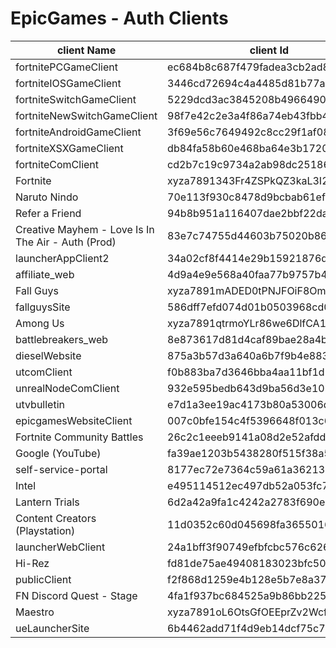 # EpicGames - Auth Clients

| client Name | client Id | client Secret |
| --- | --- | --- |
| fortnitePCGameClient | ec684b8c687f479fadea3cb2ad83f5c6 | e1f31c211f28413186262d37a13fc84d |
| fortniteIOSGameClient | 3446cd72694c4a4485d81b77adbb2141 | 9209d4a5e25a457fb9b07489d313b41a |
| fortniteSwitchGameClient | 5229dcd3ac3845208b496649092f251b | e3bd2d3e-bf8c-4857-9e7d-f3d947d220c7 |
| fortniteNewSwitchGameClient | 98f7e42c2e3a4f86a74eb43fbb41ed39  | 0a2449a2-001a-451e-afec-3e812901c4d7 |
| fortniteAndroidGameClient | 3f69e56c7649492c8cc29f1af08a8a12 | - |
| fortniteXSXGameClient | db84fa58b60e468ba64e3b17209b56e9 | - |
| fortniteComClient | cd2b7c19c9734a2ab98dc251868d7724 | - |
| Fortnite | xyza7891343Fr4ZSPkQZ3kaL3I2sX8B5 | F8BVRyHIqmct8cN9KSPbXsJszpiIZEYEFDiySxc1wuA |
| Naruto Nindo | 70e113f930c8478d9bcbab61ef3cbd4f | - |
| Refer a Friend | 94b8b951a116407dae2bbf22dadb192e | - |
| Creative Mayhem - Love Is In The Air - Auth (Prod) | 83e7c74755d44603b75020b86a70e150 | - |
| launcherAppClient2 | 34a02cf8f4414e29b15921876da36f9a | daafbccc737745039dffe53d94fc76cf |
| affiliate_web | 4d9a4e9e568a40faa77b9757b4fac210 | - |
| Fall Guys | xyza7891mADED0tPNJFOiF8OmI0DwY0J | 8w2sDwL5/GuUjeVbHZIxe1FAFwi+tuQI2msSCVIO+EA |
| fallguysSite | 586dff7efd074d01b0503968cd0d378e | - |
| Among Us | xyza7891qtrmoYLr86we6DlfCA1RRsp8 | - |
| battlebreakers_web | 8e873617d81d4caf89bae28a4b74bbfe | - |
| dieselWebsite | 875a3b57d3a640a6b7f9b4e883463ab4 | - |
| utcomClient | f0b883ba7d3646bba4aa11bf1d71c071 | - |
| unrealNodeComClient | 932e595bedb643d9ba56d3e1089a5c4b | - |
| utvbulletin | e7d1a3ee19ac4173b80a53006dc53be3 | - |
| epicgamesWebsiteClient | 007c0bfe154c4f5396648f013c641dcf | - |
| Fortnite Community Battles | 26c2c1eeeb9141a08d2e52afdda30fde | - |
| Google (YouTube) | fa39ae1203b5438280f515f38a50f08e | - |
| self-service-portal | 8177ec72e7364c59a61a36213900ba67 | - |
| Intel | e495114512ec497db52a053fc7b50651 | - |
| Lantern Trials | 6d2a42a9fa1c4242a2783f690ee0bb2c | - |
| Content Creators (Playstation) | 11d0352c60d045698fa3655016337f8f | - |
| launcherWebClient | 24a1bff3f90749efbfcbc576c626a282 | - |
| Hi-Rez | fd81de75ae49408183023bfc50a9f1cf | - |
| publicClient | f2f868d1259e4b128e5b7e8a3732cb1a | - |
| FN Discord Quest - Stage | 4fa1f937bc684525a9b86bb2255fcee3 | - |
| Maestro | xyza7891oL6OtsGfOEEprZv2WcfMWDGy | - |
| ueLauncherSite | 6b4462add71f4d9eb14dcf75c7153a89 | - |
